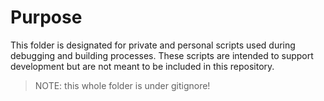# Purpose

This folder is designated for private and personal scripts used during debugging
and building processes. These scripts are intended to support development but
are not meant to be included in this repository.

> NOTE: this whole folder is under gitignore!
